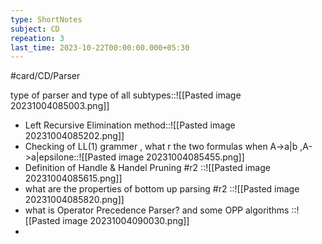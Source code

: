 ```yaml
---
type: ShortNotes
subject: CD
repeation: 3
last_time: 2023-10-22T00:00:00.000+05:30
---
```

#card/CD/Parser
 
type of parser and type of all subtypes::![[Pasted image 20231004085003.png]] <!--SR:!2023-10-31,4,270-->
- Left Recursive Elimination method::![[Pasted image 20231004085202.png]] <!--SR:!2023-10-31,4,270-->
- Checking of LL(1) grammer , what r the two formulas when  A->a|b ,A->a|epsilone::![[Pasted image 20231004085455.png]] <!--SR:!2023-10-31,4,270-->
- Definition of Handle & Handel Pruning #r2 ::![[Pasted image 20231004085615.png]] <!--SR:!2023-10-31,4,270-->
- what are the properties of bottom up parsing #r2 ::![[Pasted image 20231004085820.png]] <!--SR:!2023-10-31,4,270-->
- what is Operator Precedence Parser? and some OPP algorithms ::![[Pasted image 20231004090030.png]] <!--SR:!2023-10-29,1,210-->
- 